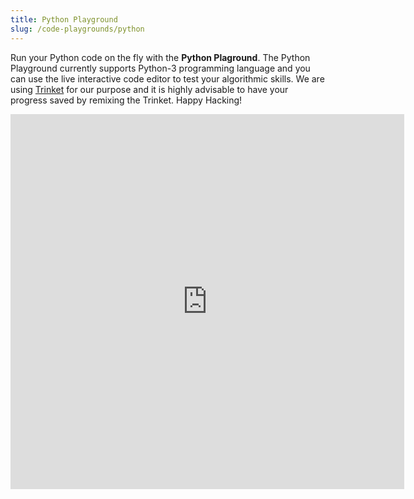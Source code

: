 ```yaml
---
title: Python Playground
slug: /code-playgrounds/python
---
```


Run your Python code on the fly with the **Python Plaground**. The Python Playground currently supports Python-3 programming language and you can use the live interactive code editor to test your algorithmic skills. We are using [Trinket](https://trinket.io/) for our purpose and it is highly advisable to have your progress saved by remixing the Trinket. Happy Hacking!

<iframe src="https://trinket.io/embed/python3/f7da52591e?start=result&showInstructions=true" width="125%" height="600" frameborder="0" marginwidth="0" marginheight="0" allowfullscreen></iframe>